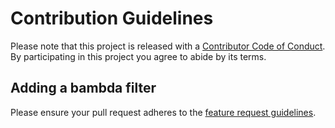 # Contribution Guidelines

Please note that this project is released with a [Contributor Code of Conduct](CODE_OF_CONDUCT.md). By participating in this project you agree to abide by its terms.

## Adding a bambda filter

Please ensure your pull request adheres to the [feature request guidelines](.github/feature_request.md).
